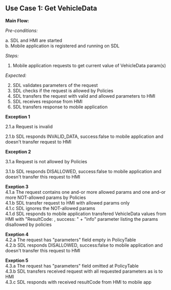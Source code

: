 ## Use Case 1: Get VehicleData

**Main Flow:**

_Pre-conditions:_

a. SDL and HMI are started  
b. Mobile application is registered and running on SDL

_Steps:_

1. Mobile application requests to get current value of VehicleData param(s)  

_Expected:_

2. SDL validates parameters of the request
3. SDL checks if the request is allowed by Policies
4. SDL transfers the request with valid and allowed parameters to HMI
5. SDL receives response from HMI
6. SDL transfers response to mobile application  

**Exception 1**

2.1.a Request is invalid

2.1.b SDL responds INVALID_DATA, success:false to mobile application and doesn't transfer request to HMI

**Exception 2**

3.1.a Request is not allowed by Policies

3.1.b SDL responds DISALLOWED, success:false to mobile application and doesn't transfer this request to HMI

**Exeption 3**  
4.1.a The request contains one and-or more allowed params and one and-or more NOT-allowed params by Policies  
4.1.b SDL transfer request to HMI with allowed params only  
4.1.c SDL ignores the NOT-allowed params  
4.1.d SDL responds to mobile application transfered VehicleData values from HMI with "ResultCode: <applicable-result-code>, success: <applicable flag>" + "info" parameter listing the params disallowed by policies  

**Exeption 4**  
4.2.a The request has "parameters" field empty in PolicyTable  
4.2.b SDL responds DISALLOWED, success:false to mobile application and doesn't transfer this request to HMI 

**Exeption 5**  
4.3.a The request has "parameters" field omitted at PolicyTable  
4.3.b SDL transfers received request with all requested parameters as is to HMI  
4.3.c SDL responds with received resultCode from HMI to mobile app

